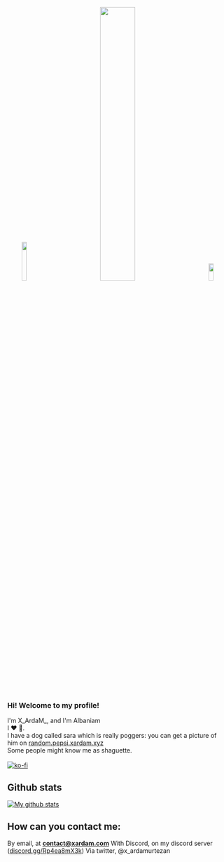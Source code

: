 <p float="left" align="center">
  <img src="https://i.imgur.com/U9lFsUG.jpeg" width=15% />
  &nbsp;&nbsp;&nbsp;&nbsp;&nbsp;&nbsp;&nbsp;&nbsp;&nbsp;&nbsp;&nbsp;&nbsp;&nbsp;&nbsp;&nbsp;&nbsp;&nbsp;&nbsp;<img src="https://i.imgur.com/b1a39cz.png" width=40% />
  &nbsp;&nbsp;&nbsp;&nbsp;&nbsp;&nbsp;&nbsp;&nbsp;&nbsp;&nbsp;&nbsp;&nbsp;&nbsp;&nbsp;&nbsp;&nbsp;&nbsp;&nbsp;<img src="https://i.ibb.co/n0C9kvJ/o.png" width=15% height=10%/>
</p>

### Hi! Welcome to my profile!
I'm X_ArdaM_, and I'm Albaniam<br/> 
I ❤ 🥖.<br/> 
I have a dog called sara which is really poggers: you can get a picture of him on [random.pepsi.xardam.xyz](https://random.pepsi.xshadow.xyz)<br/> 
Some people might know me as shaguette.<br/><br/>
[![ko-fi](https://ko-fi.com/img/githubbutton_sm.svg)](https://ko-fi.com/I3I87ZFES)

## Github stats
[![My github stats]([stats.xardam.com](https://github-readme-stats.vercel.app/api?username=whiteneone00&count_private=true&include_all_commits=true&theme=vision-friendly-dark&show_icons=true))](https://stats.xardam.com)

## How can you contact me:
By email, at **contact@xardam.com**
With Discord, on my discord server ([discord.gg/Rp4ea8mX3k](https://discord.gg/Rp4ea8mX3k))
Via twitter, @x_ardamurtezan

